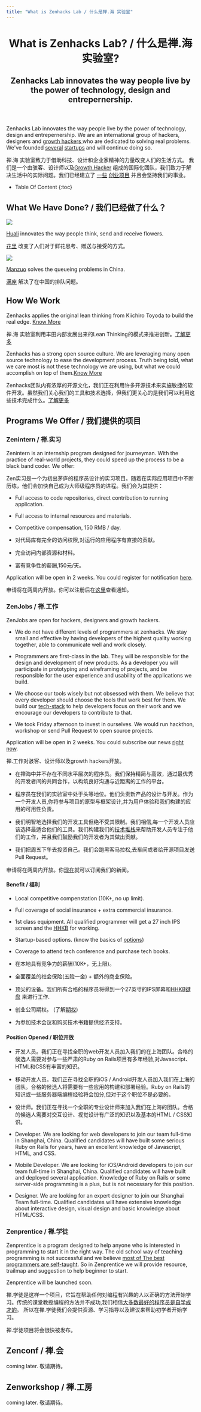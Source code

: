 ```yaml
---
title: "What is Zenhacks Lab / 什么是禅.海 实验室"
---
```


<header class="page-header">
  <h1 class="page-title">What is Zenhacks Lab? / 什么是禅.海 实验室?</h1>
  <h2 class="page-description">Zenhacks Lab innovates the way people live by the power of technology, design and entrepernership. </h2>
</header><!-- end .page-header -->

  Zenhacks Lab innovates the way people live by the power of technology, design and entrepernership. We are an international group of hackers, designers and [growth hackers ](http://techcrunch.com/2012/09/02/defining-a-growth-hacker-three-common-characteristics/) who are dedicated to solving real problems. We've founded [several](http://manzuoapp.com) [startups](http://hua.li) and will continue doing so.

  禅.海 实验室致力于借助科技、设计和企业家精神的力量改变人们的生活方式。 我们是一个由骇客、设计师以及[Growth Hacker](http://techcrunch.com/2012/09/02/defining-a-growth-hacker-three-common-characteristics/) 组成的国际化团队，我们致力于解决生活中的实际问题。我们已经建立了 [一些](http://manzuoapp.com) [创业项目](http://hua.li) 并且会坚持我们的事业。

* Table Of Content
{:toc}

## What We Have Done? / 我们已经做了什么？

<div class='one-half'>
<a href='http://hua.li'>
  <img src='/img/logo-huali.png'/>
</a>
<p>
  <a href='http://hua.li'>Huali</a> innovates the way people think, send and receive flowers. 
</p>
<p> 
  <a href='http://hua.li'>花里</a> 改变了人们对于鲜花思考、赠送与接受的方式。
</p>
</div>

<div class='one-half last'>
<a href='http://manzuoapp.com'>
  <img src='/img/logo-manzuo.png'/>
</a>
<p>
  <a href='http://manzuoapp.com'>Manzuo</a> solves the queueing problems in China.
</p>
<p>
  <a href='http://manzuoapp.com'>满座</a> 解决了在中国的排队问题。
</p>
</div>

## How We Work
Zenhacks applies the original lean thinking from Kiichiro Toyoda to build the real edge. [Know More][biz-article]

禅.海 实验室利用丰田内部发展出来的Lean Thinking的模式来推进创新。[了解更多][biz-article]

Zenhacks has a strong open source culture. We are leveraging many open source technology to ease the development process. Truth being told, what we care most is not these technology we are using, but what we could accomplish on top of them.[Know More][tech-stack-article]

Zenhacks团队内有浓厚的开源文化，我们正在利用许多开源技术来实施敏捷的软件开发。虽然我们关心我们的工具和技术选择，但我们更关心的是我们可以利用这些技术完成什么。[了解更多][tech-stack-article]

## Programs We Offer / 我们提供的项目

### Zenintern / 禅.实习
  Zenintern is an internship program designed for journeyman. With the practice of real-world projects, they could speed up the process to be a black band coder. We offer:

  Zen实习是一个为初出茅庐的程序员设计的实习项目。随着在实际应用项目中不断历练，他们会加快自己成为大师级程序员的进程。我们会为其提供：
  
  - Full access to code repositories, direct contribution to running application.
  - Full access to internal resources and materials.
  - Competitive compensation, 150 RMB / day.

  - 对代码库有完全的访问权限,对运行的应用程序有直接的贡献。
  - 完全访问内部资源和材料。
  - 富有竞争性的薪酬,150元/天。

  Application will be open in 2 weeks. You could register for notification [here][pre-apply-form].

  申请将在两周内开放。你可以注册后在[这里][pre-apply-form]查看通知。

### ZenJobs / 禅.工作
  ZenJobs are open for hackers, designers and growth hackers.

  - We do not have different levels of programmers at zenhacks. We stay small and effective by having developers of the highest quality working together, able to communicate well and work closely.

  - Programmers are first-class in the lab. They will be responsible for the design and development of new products. As a developer you will participate in prototyping and wireframing of projects, and be responsible for the user experience and usability of the applications we build.

  - We choose our tools wisely but not obsessed with them. We believe that every developer should choose the tools that work best for them.  We build our [tech-stack][tech-stack-article] to help developers focus on their work and we encourage our developers to contribute to that.

  - We took Friday afternoon to invest in ourselves. We would run hackthon, workshop or send Pull Request to open source projects.

  Application will be open in 2 weeks. You could subscribe our news [right now][pre-apply-form].

  禅.工作对骇客、设计师以及growth hackers开放。

  - 在禅海中并不存在不同水平层次的程序员。我们保持精简与高效，通过最优秀的开发者间的共同合作，以构筑良好沟通与近距离的工作的平台。

  - 程序员在我们的实验室中处于头等地位。他们负责新产品的设计与开发。作为一个开发人员,你将参与项目的原型与框架设计,并为用户体验和我们构建的应用的可用性负责。

  - 我们明智地选择我们的开发工具但绝不受其限制。我们相信,每一个开发人员应该选择最适合他们的工具。我们构建我们的[技术堆栈][tech-stack-article]来帮助开发人员专注于他们的工作，并且我们鼓励我们的开发者为其做出贡献。

  - 我们把周五下午去投资自己。我们会跑黑客马拉松,去车间或者给开源项目发送Pull Request。

  申请将在两周内开放。你[现在][pre-apply-form]就可以订阅我们的新闻。

#### Benefit / 福利

  - Local competitive compenstation (10K+, no up limit).

  - Full coverage of social insurance + extra commercial insurance.

  - 1st class equipment. All qualified programmer will get a 27 inch IPS screen and the [HHKB](http://www.elitekeyboards.com/products.php?pid=pdkb400w) for working.

  - Startup-based options. (know the basics of [options](http://www.zhihu.com/question/19678660))

  - Coverage to attend tech conference and purchase tech books.

  - 在本地具有竞争力的薪酬(10K+，无上限)。

  - 全面覆盖的社会保险(五险一金) + 额外的商业保险。

  - 顶尖的设备。我们所有合格的程序员将得到一个27英寸的IPS屏幕和[HHKB键盘](http://www.elitekeyboards.com/products.php?pid=pdkb400w) 来进行工作.

  - 创业公司期权。 (了解[期权](http://www.zhihu.com/question/19678660))

  - 为参加技术会议和购买技术书籍提供经济支持。
  
#### Position Opened / 职位开放
  - 开发人员。我们正在寻找全职的web开发人员加入我们的在上海团队。合格的候选人需要对参与一些严肃的Ruby on Rails项目有多年经验,对Javascript、HTML和CSS有丰富的知识。

  - 移动开发人员。我们正在寻找全职的iOS / Android开发人员加入我们在上海的团队。合格的候选人将需要有一些应用的构建和部署经验。Ruby on Rails的知识或一些服务器端编程经验将会加分,但对于这个职位不是必要的。

  - 设计师。我们正在寻找一个全职的专业设计师来加入我们在上海的团队。合格的候选人需要对交互设计、视觉设计有广泛的知识以及基本的HTML / CSS知识。

  - Developer. We are looking for web developers to join our team full-time in Shanghai, China. Qualified candidates will have built some serious Ruby on Rails for years, have an excellent knowledge of Javascript, HTML, and CSS.

  - Mobile Developer. We are looking for iOS/Android developers to join our team full-time in Shanghai, China. Qualified candidates will have built and deployed several application. Knowledge of Ruby on Rails or some server-side programming is a plus, but is not necessary for this position.

  - Designer. We are looking for an expert designer to join our Shanghai Team full-time. Qualified candidates will have extensive knowledge about interactive design, visual design and basic knowledge about HTML/CSS.
  
### Zenprentice / 禅.学徒
  Zenprentice is a program designed to help anyone who is interested in programming to start it in the right way. The old school way of teaching programming is not successful and we believe [most of The best programmers are self-taught](http://www.timesunion.com/technology/businessinsider/article/Square-CEO-Jack-Dorsey-Most-Of-The-Best-4321871.php). So in Zenprentice we will provide resource, trailmap and suggestion to help beginner to start.

  Zenprentice will be launched soon.

  禅.学徒是这样一个项目，它旨在帮助任何对编程有兴趣的人以正确的方法开始学习。传统的课堂教授编程的方法并不成功,我们相信[大多数最好的程序员是自学成才的](http://www.timesunion.com/technology/businessinsider/article/Square-CEO-Jack-Dorsey-Most-Of-The-Best-4321871.php)。 所以在禅.学徒我们会提供资源、学习指导以及建议来帮助初学者开始学习。
  
  禅.学徒项目将会很快被发布。

## Zenconf / 禅.会
  coming later.
  敬请期待。

## Zenworkshop / 禅.工房
  coming later.
  敬请期待。

[tech-stack-article]: /tech-stack.html
[biz-article]: /startup-meth.html
[pre-apply-form]: /preapply.html